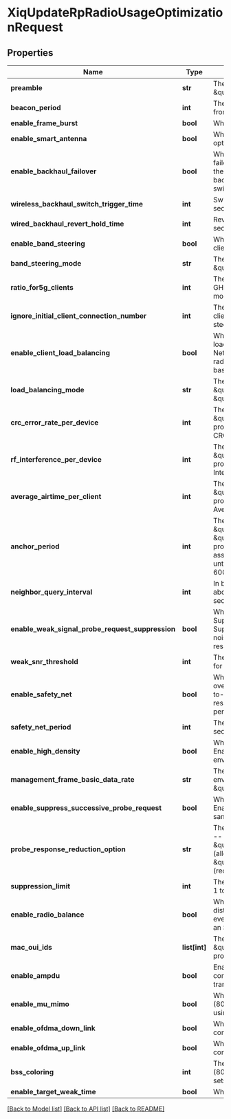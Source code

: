 # XiqUpdateRpRadioUsageOptimizationRequest

## Properties
Name | Type | Description | Notes
------------ | ------------- | ------------- | -------------
**preamble** | **str** | The preamble data length -- \&quot;AUTO\&quot; or \&quot;LONG\&quot; | [optional] 
**beacon_period** | **int** | The amount of time between beacons in the range from 40 to 3500. | [optional] 
**enable_frame_burst** | **bool** | Whether to enable Frame Burst | [optional] 
**enable_smart_antenna** | **bool** | Whether to enable Smart Antenna (Enabling this option will disable (Null) for MU-MIMO) | [optional] 
**enable_backhaul_failover** | **bool** | Whether to enable backhaul failover. Backhaul failover settings determine the thresholds at which the device switches from a wired to a wireless backhaul link, and the thresholds at which the device switches back | [optional] 
**wireless_backhaul_switch_trigger_time** | **int** | Switch to Wireless Backhaul after the number of seconds (1 to 5) after the wired link fails | [optional] 
**wired_backhaul_revert_hold_time** | **int** | Revert Back to Wired Backhaul after the number of seconds (1 to 300) after the wired link is established | [optional] 
**enable_band_steering** | **bool** | Whether to enable band steering. Enabling steers clients from 2.4 GHz to 5.0 GHz radio band | [optional] 
**band_steering_mode** | **str** | The band steering mode -- \&quot;BALANCE\&quot;, \&quot;URGE_5G\&quot;, or \&quot;ENFORCE_5G\&quot; | [optional] 
**ratio_for5g_clients** | **int** | The allowed percentage distribution of 2.4 and 5.0 GHz clients for \&quot;BALANCE\&quot; steering mode. | [optional] 
**ignore_initial_client_connection_number** | **int** | The number of connection attempts from 2.4 GHz clients to ignore before responding for URGE_5G steering mode. | [optional] 
**enable_client_load_balancing** | **bool** | Whether to enable client load balancing.  Enabling load-balances clients across neighboring Extreme Networks within the same hive. Set WiFi0 and WiFi1 radios to the same load balancing mode when it is based on the number of associated stations. | [optional] 
**load_balancing_mode** | **str** | The client load balancing mode -- \&quot;AIRTIME_BASED\&quot; or \&quot;CLIENT_NUMBER\&quot; | [optional] 
**crc_error_rate_per_device** | **int** | The CRC Error rate threshold value for \&quot;AIRTIME_BASED\&quot; load balancing. Ignore probe and association requests per device when CRC Error rate exceeds the threshold. | [optional] 
**rf_interference_per_device** | **int** | The RF Interference threshold value for \&quot;AIRTIME_BASED\&quot; load balancing. Ignore probe and association requests per device when RF Interference exceeds the threshold. | [optional] 
**average_airtime_per_client** | **int** | The Average Airtime Per Client threshold value for \&quot;AIRTIME_BASED\&quot; load balancing. Ignore probe and association requests per device when Average Airtime Per Client exceeds the threshold. | [optional] 
**anchor_period** | **int** | The Anchor Period value for both \&quot;AIRTIME_BASED\&quot; and \&quot;CLIENT_NUMBER\&quot; load balancing. Ignore probe and association requests from clients associated with other Extreme Networks devices until Anchor Period Eelapses in the range of 10 to 600 seconds | [optional] 
**neighbor_query_interval** | **int** | In both client load balancing modes, query neighbors about client load every in the range of 1 to 600 seconds | [optional] 
**enable_weak_signal_probe_request_suppression** | **bool** | Whether to enable Weak Signal Probe Request Suppression. Weak Signal Probe Request Suppression allows the configuration of signal-to-noise threshold beyond which the device does not respond to client probes. | [optional] 
**weak_snr_threshold** | **int** | The signal to noise threshold in the range of 1 to 100 for Weak Signal Probe Request Suppression. | [optional] 
**enable_safety_net** | **bool** | Whether to enable Safety Net. When a device is overloaded or is probed by clients with a low signal-to-noise ratio,  Safety Net allows the device to respond to association requests  after a certain time period lapses. | [optional] 
**safety_net_period** | **int** | The Safety Net Time Period in the range of 5 to 300 seconds. | [optional] 
**enable_high_density** | **bool** | Whether to enable High Density Configuration. Enabling optimizes performance in high density environments | [optional] 
**management_frame_basic_data_rate** | **str** | The data rates to support in high density environment -- \&quot;HIGH\&quot; or \&quot;LOW\&quot; | [optional] 
**enable_suppress_successive_probe_request** | **bool** | Whether to Reduce Response to Probe Requests. Enabling suppresses successive requests within the same beacon interval | [optional] 
**probe_response_reduction_option** | **str** | The suppress response to broadcast probes options --  \&quot;ONLY_ONE_SSID_RESPOND_AT_A_TIME\&quot; (allowed for only one SSID to respond at a time), \&quot;REDUCE_CERTAIN_CLIENTS_RESPONSE\&quot; (reducing responses to certain client devices). | [optional] 
**suppression_limit** | **int** | The Number of Connection Attempts in the range of 1 to 10 | [optional] 
**enable_radio_balance** | **bool** | Whether to enable Radio Load Balancing. Enabling distributes wireless clients that support 5 GHz band evenly across the two radios in Dual-5G mode when an SSID is available on both radios | [optional] 
**mac_oui_ids** | **list[int]** | The MacOui Profile IDs for the \&quot;REDUCE_CERTAIN_CLIENTS_RESPONSE\&quot; probe response reduction option | [optional] 
**enable_ampdu** | **bool** | Enable Aggregate MAC Protocol Data Units to combine data frames into larger frames before transmission. | [optional] 
**enable_mu_mimo** | **bool** | Whether to enable Multiple-Input Multiple-Output (802.11ac &amp; 802.11ax) for multiple-user access by using different spatial streams. | [optional] 
**enable_ofdma_down_link** | **bool** | Whether to enable OFDMA for AP downlink communication. | [optional] 
**enable_ofdma_up_link** | **bool** | Whether to enable OFDMA for AP uplink communication. | [optional] 
**bss_coloring** | **int** | The numerical identifier of the basic service sets (802.11ax ) to identify overlapping basic service sets (OBSSs). | [optional] 
**enable_target_weak_time** | **bool** | Whether to enable Target Weak Time. | [optional] 

[[Back to Model list]](../README.md#documentation-for-models) [[Back to API list]](../README.md#documentation-for-api-endpoints) [[Back to README]](../README.md)



